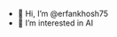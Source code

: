 - 👋 Hi, I’m @erfankhosh75
- 👀 I’m interested in AI


<!---
erfankhosh75/erfankhosh75 is a ✨ special ✨ repository because its `README.md` (this file) appears on your GitHub profile.
You can click the Preview link to take a look at your changes.
--->
